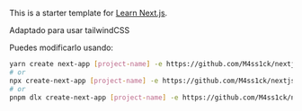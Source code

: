This is a starter template for [Learn Next.js](https://nextjs.org/learn).

Adaptado para usar tailwindCSS

Puedes modificarlo usando:

```sh
yarn create next-app [project-name] -e https://github.com/M4ss1ck/nextjs-blog-template
# or
npx create-next-app [project-name] -e https://github.com/M4ss1ck/nextjs-blog-template
# or
pnpm dlx create-next-app [project-name] -e https://github.com/M4ss1ck/nextjs-blog-template
```
